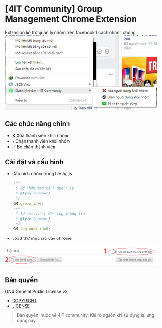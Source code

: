 # [4IT Community] Group Management Chrome Extension

Extension hỗ trợ quản lý nhóm trên facebook 1 cách nhanh chóng.
![Công cụ quản lý nhóm - 4IT Community](assets/images/main.png)

## Các chức năng chính
* ❌ Xóa thành viên khỏi nhóm
* 💀 Chặn thành viên khỏi nhóm
* ✅ Bỏ chặn thành viên
## Cài đặt và cấu hình
* Cấu hình nhóm trong file *bg.js*
```javascript
    /**
     * Id nhóm bạn cần quản lý
     * @type {number}
     */
    GM.group_id=5;
    /**
     * Id bài viết để log thông tin
     * @type {number}
     */
    GM.log_post_id=0;
```
* Load thư mục src vào chrome

![Install](assets/images/install.png)

## Bản quyền
 GNU General Public License v3
* [COPYRIGHT](COPYRIGHT.txt)
* [LICENSE](LICENSE.txt)
> Bản quyền thuộc về 4IT community. Khi rõ nguồn khi sử dụng lại ứng dụng này. 